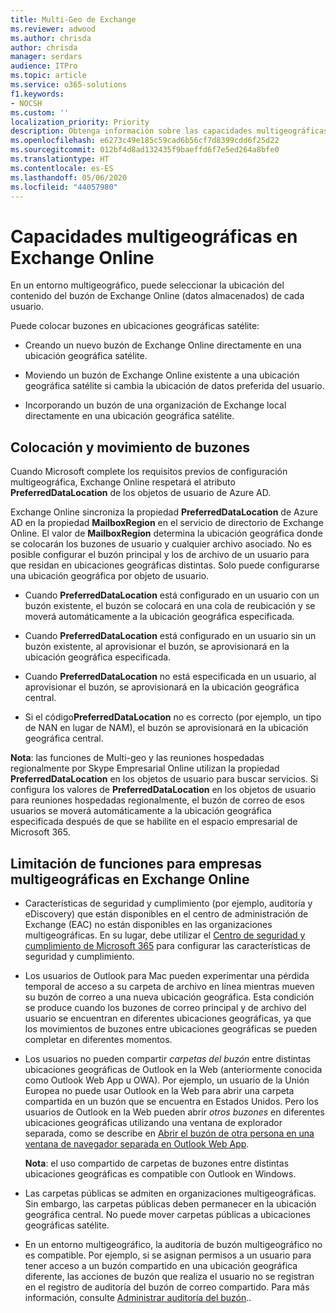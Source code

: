 ```yaml
---
title: Multi-Geo de Exchange
ms.reviewer: adwood
ms.author: chrisda
author: chrisda
manager: serdars
audience: ITPro
ms.topic: article
ms.service: o365-solutions
f1.keywords:
- NOCSH
ms.custom: ''
localization_priority: Priority
description: Obtenga información sobre las capacidades multigeográficas en Exchange Online
ms.openlocfilehash: e6273c49e185c59cad6b56cf7d8399cdd6f25d22
ms.sourcegitcommit: 012bf4d8ad132435f9baeffd6f7e5ed264a8bfe0
ms.translationtype: HT
ms.contentlocale: es-ES
ms.lasthandoff: 05/06/2020
ms.locfileid: "44057980"
---
```

# <a name="multi-geo-capabilities-in-exchange-online"></a>Capacidades multigeográficas en Exchange Online

En un entorno multigeográfico, puede seleccionar la ubicación del contenido del buzón de Exchange Online (datos almacenados) de cada usuario.

Puede colocar buzones en ubicaciones geográficas satélite:

- Creando un nuevo buzón de Exchange Online directamente en una ubicación geográfica satélite.

- Moviendo un buzón de Exchange Online existente a una ubicación geográfica satélite si cambia la ubicación de datos preferida del usuario.

- Incorporando un buzón de una organización de Exchange local directamente en una ubicación geográfica satélite. 

## <a name="mailbox-placement-and-moves"></a>Colocación y movimiento de buzones

Cuando Microsoft complete los requisitos previos de configuración multigeográfica, Exchange Online respetará el atributo **PreferredDataLocation** de los objetos de usuario de Azure AD.

Exchange Online sincroniza la propiedad **PreferredDataLocation** de Azure AD en la propiedad **MailboxRegion** en el servicio de directorio de Exchange Online. El valor de **MailboxRegion** determina la ubicación geográfica donde se colocarán los buzones de usuario y cualquier archivo asociado. No es posible configurar el buzón principal y los de archivo de un usuario para que residan en ubicaciones geográficas distintas. Solo puede configurarse una ubicación geográfica por objeto de usuario.

- Cuando **PreferredDataLocation** está configurado en un usuario con un buzón existente, el buzón se colocará en una cola de reubicación y se moverá automáticamente a la ubicación geográfica especificada.

- Cuando **PreferredDataLocation** está configurado en un usuario sin un buzón existente, al aprovisionar el buzón, se aprovisionará en la ubicación geográfica especificada.

- Cuando **PreferredDataLocation** no está especificada en un usuario, al aprovisionar el buzón, se aprovisionará en la ubicación geográfica central.

- Si el código**PreferredDataLocation** no es correcto (por ejemplo, un tipo de NAN en lugar de NAM), el buzón se aprovisionará en la ubicación geográfica central.

**Nota**: las funciones de Multi-geo y las reuniones hospedadas regionalmente por Skype Empresarial Online utilizan la propiedad **PreferredDataLocation** en los objetos de usuario para buscar servicios. Si configura los valores de **PreferredDataLocation** en los objetos de usuario para reuniones hospedadas regionalmente, el buzón de correo de esos usuarios se moverá automáticamente a la ubicación geográfica especificada después de que se habilite en el espacio empresarial de Microsoft 365.

## <a name="feature-limitations-for-multi-geo-in-exchange-online"></a>Limitación de funciones para empresas multigeográficas en Exchange Online

- Características de seguridad y cumplimiento (por ejemplo, auditoría y eDiscovery) que están disponibles en el centro de administración de Exchange (EAC) no están disponibles en las organizaciones multigeográficas. En su lugar, debe utilizar el [Centro de seguridad y cumplimiento de Microsoft 365](https://support.office.com/article/7e696a40-b86b-4a20-afcc-559218b7b1b8) para configurar las características de seguridad y cumplimiento.

- Los usuarios de Outlook para Mac pueden experimentar una pérdida temporal de acceso a su carpeta de archivo en línea mientras mueven su buzón de correo a una nueva ubicación geográfica. Esta condición se produce cuando los buzones de correo principal y de archivo del usuario se encuentran en diferentes ubicaciones geográficas, ya que los movimientos de buzones entre ubicaciones geográficas se pueden completar en diferentes momentos.

- Los usuarios no pueden compartir *carpetas del buzón* entre distintas ubicaciones geográficas de Outlook en la Web (anteriormente conocida como Outlook Web App u OWA). Por ejemplo, un usuario de la Unión Europea no puede usar Outlook en la Web para abrir una carpeta compartida en un buzón que se encuentra en Estados Unidos. Pero los usuarios de Outlook en la Web pueden abrir *otros buzones* en diferentes ubicaciones geográficas utilizando una ventana de explorador separada, como se describe en [Abrir el buzón de otra persona en una ventana de navegador separada en Outlook Web App](https://support.office.com/article/A909AD30-E413-40B5-A487-0EA70B763081#__toc372210362).

  **Nota**: el uso compartido de carpetas de buzones entre distintas ubicaciones geográficas es compatible con Outlook en Windows.

- Las carpetas públicas se admiten en organizaciones multigeográficas. Sin embargo, las carpetas públicas deben permanecer en la ubicación geográfica central. No puede mover carpetas públicas a ubicaciones geográficas satélite.

- En un entorno multigeográfico, la auditoría de buzón multigeográfico no es compatible. Por ejemplo, si se asignan permisos a un usuario para tener acceso a un buzón compartido en una ubicación geográfica diferente, las acciones de buzón que realiza el usuario no se registran en el registro de auditoría del buzón de correo compartido. Para más información, consulte [Administrar auditoría del buzón](https://docs.microsoft.com/microsoft-365/compliance/enable-mailbox-auditing?view=o365-worldwide)..
